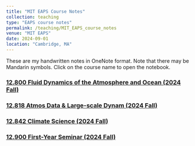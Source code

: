 ```yaml
---
title: "MIT EAPS Course Notes"
collection: teaching
type: "EAPS course notes"
permalink: /teaching/MIT_EAPS_course_notes
venue: "MIT EAPS"
date: 2024-09-01
location: "Cambridge, MA"
---
```


These are my handwritten notes in OneNote format. Note that there may be Mandarin symbols. Click on the course name to open the notebook.

### [12.800 Fluid Dynamics of the Atmosphere and Ocean (2024 Fall)](https://1drv.ms/o/s!AjZWUdNTd1V4gq0_U7It0xR9w07KEw?e=gsfRhz)

### [12.818 Atmos Data & Large-scale Dynam (2024 Fall)](https://1drv.ms/o/s!AjZWUdNTd1V4gq1HgRo2Xm7trRjTSg?e=Mztns1)

### [12.842 Climate Science (2024 Fall)](https://1drv.ms/o/s!AjZWUdNTd1V4gq1D3g4nEcxw6RbsLw?e=rzTcJW)

### [12.900 First-Year Seminar (2024 Fall)](https://1drv.ms/o/s!AjZWUdNTd1V4gq1Lmy9eIQ02J5QaKw?e=vQEwyI)


